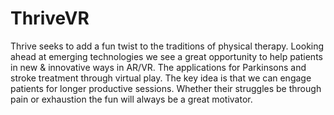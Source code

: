 # ThriveVR

Thrive seeks to add a fun twist to the traditions of physical therapy. Looking ahead at emerging technologies we see a great opportunity to help patients in new & innovative ways in AR/VR. The applications for Parkinsons and stroke treatment through virtual play. The key idea is that we can engage patients for longer productive sessions. Whether their struggles be through pain or exhaustion the fun will always be a great motivator.
